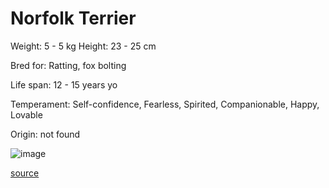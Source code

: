 # Norfolk Terrier

Weight: 5 - 5 kg
Height: 23 - 25 cm

Bred for: Ratting, fox bolting

Life span: 12 - 15 years yo

Temperament: Self-confidence, Fearless, Spirited, Companionable, Happy, Lovable

Origin: not found

![image](https://cdn2.thedogapi.com/images/B1ADQg94X_1280.jpg)

[source](https://api.thedogapi.com/v1/breeds/172)
